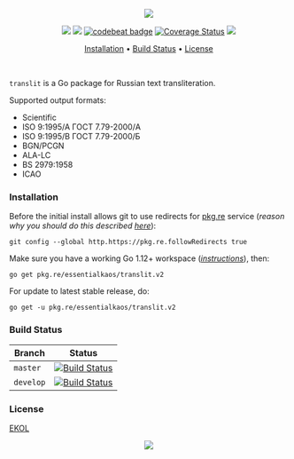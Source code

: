 <p align="center"><a href="#readme"><img src="https://gh.kaos.st/go-translit.svg"/></a></p>

<p align="center">
  <a href="https://godoc.org/pkg.re/essentialkaos/translit.v2"><img src="https://godoc.org/pkg.re/essentialkaos/translit.v2?status.svg"></a>
  <a href="https://goreportcard.com/report/github.com/essentialkaos/translit"><img src="https://goreportcard.com/badge/github.com/essentialkaos/translit"></a>
  <a href="https://codebeat.co/projects/github-com-essentialkaos-translit-master"><img alt="codebeat badge" src="https://codebeat.co/badges/15851ebb-6715-44b9-be66-0d13dee8b1ee" /></a>
  <a href='https://coveralls.io/github/essentialkaos/translit?branch=master'><img src='https://coveralls.io/repos/github/essentialkaos/translit/badge.svg?branch=master' alt='Coverage Status' /></a>
  <a href="https://essentialkaos.com/ekol"><img src="https://gh.kaos.st/ekol.svg"></a>
</p>

<p align="center"><a href="#installation">Installation</a> • <a href="#build-status">Build Status</a> • <a href="#license">License</a></p>

<br/>

`translit` is a Go package for Russian text transliteration.

Supported output formats:

* Scientific
* ISO 9:1995/A ГОСТ 7.79-2000/A
* ISO 9:1995/B ГОСТ 7.79-2000/Б
* BGN/PCGN
* ALA-LC
* BS 2979:1958
* ICAO

### Installation

Before the initial install allows git to use redirects for [pkg.re](https://github.com/essentialkaos/pkgre) service (_reason why you should do this described [here](https://github.com/essentialkaos/pkgre#git-support)_):

```
git config --global http.https://pkg.re.followRedirects true
```

Make sure you have a working Go 1.12+ workspace (_[instructions](https://golang.org/doc/install)_), then:

```
go get pkg.re/essentialkaos/translit.v2
```

For update to latest stable release, do:

```
go get -u pkg.re/essentialkaos/translit.v2
```

### Build Status

| Branch | Status |
|------------|--------|
| `master` | [![Build Status](https://travis-ci.com/essentialkaos/translit.svg?branch=master)](https://travis-ci.com/essentialkaos/translit) |
| `develop` | [![Build Status](https://travis-ci.com/essentialkaos/translit.svg?branch=develop)](https://travis-ci.com/essentialkaos/translit) |

### License

[EKOL](https://essentialkaos.com/ekol)

<p align="center"><a href="https://essentialkaos.com"><img src="https://gh.kaos.st/ekgh.svg"/></a></p>
